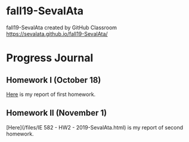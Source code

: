 # fall19-SevalAta
fall19-SevalAta created by GitHub Classroom
https://sevalata.github.io/fall19-SevalAta/

# Progress Journal

## Homework I (October 18)

[Here](/files/IE581-HW1-2019-SevalAta.html) is my report of first homework.

## Homework II (November 1)

[Here](/files/IE 582 - HW2 - 2019-SevalAta.html) is my report of second homework.
